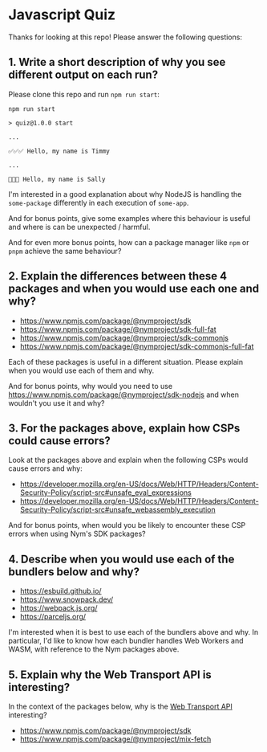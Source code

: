 # Javascript Quiz

Thanks for looking at this repo! Please answer the following questions:

## 1. Write a short description of why you see different output on each run?

Please clone this repo and run `npm run start`:

```
npm run start 

> quiz@1.0.0 start

...

✅✅✅ Hello, my name is Timmy

...

🚀🚀🚀 Hello, my name is Sally
```

I'm interested in a good explanation about why NodeJS is handling the `some-package` differently in each execution of `some-app`.

And for bonus points, give some examples where this behaviour is useful and where is can be unexpected / harmful.

And for even more bonus points, how can a package manager like `npm` or `pnpm` achieve the same behaviour?

## 2. Explain the differences between these 4 packages and when you would use each one and why?

- https://www.npmjs.com/package/@nymproject/sdk
- https://www.npmjs.com/package/@nymproject/sdk-full-fat
- https://www.npmjs.com/package/@nymproject/sdk-commonjs
- https://www.npmjs.com/package/@nymproject/sdk-commonjs-full-fat

Each of these packages is useful in a different situation. Please explain when you would use each of them and why.

And for bonus points, why would you need to use https://www.npmjs.com/package/@nymproject/sdk-nodejs and when wouldn't you use it and why?

## 3. For the packages above, explain how CSPs could cause errors?

Look at the packages above and explain when the following CSPs would cause errors and why:

- https://developer.mozilla.org/en-US/docs/Web/HTTP/Headers/Content-Security-Policy/script-src#unsafe_eval_expressions
- https://developer.mozilla.org/en-US/docs/Web/HTTP/Headers/Content-Security-Policy/script-src#unsafe_webassembly_execution

And for bonus points, when would you be likely to encounter these CSP errors when using Nym's SDK packages?

## 4. Describe when you would use each of the bundlers below and why?

- https://esbuild.github.io/
- https://www.snowpack.dev/
- https://webpack.js.org/
- https://parceljs.org/

I'm interested when it is best to use each of the bundlers above and why. In particular, I'd like to know how each
bundler handles Web Workers and WASM, with reference to the Nym packages above.

## 5. Explain why the Web Transport API is interesting?

In the context of the packages below, why is the [Web Transport API](https://developer.mozilla.org/en-US/docs/Web/API/WebTransport) interesting?

- https://www.npmjs.com/package/@nymproject/sdk
- https://www.npmjs.com/package/@nymproject/mix-fetch


